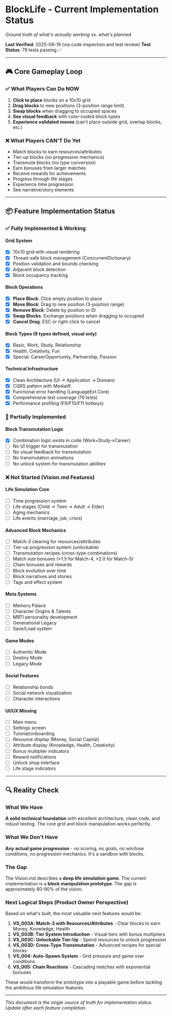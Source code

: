 # BlockLife - Current Implementation Status

*Ground truth of what's actually working vs. what's planned*

**Last Verified**: 2025-08-19 (via code inspection and test review)
**Test Status**: 79 tests passing ✅

---

## 🎮 Core Gameplay Loop

### ✅ What Players Can Do NOW
1. **Click to place** blocks on a 10x10 grid
2. **Drag blocks** to new positions (3-position range limit)
3. **Swap blocks** when dragging to occupied spaces
4. **See visual feedback** with color-coded block types
5. **Experience validated moves** (can't place outside grid, overlap blocks, etc.)

### ❌ What Players CAN'T Do Yet
- Match blocks to earn resources/attributes
- Tier-up blocks (no progression mechanics)
- Transmute blocks (no type conversion)
- Earn bonuses from larger matches
- Receive rewards for achievements
- Progress through life stages
- Experience time progression
- See narrative/story elements

---

## 📦 Feature Implementation Status

### ✅ Fully Implemented & Working

#### Grid System
- [x] 10x10 grid with visual rendering
- [x] Thread-safe block management (ConcurrentDictionary)
- [x] Position validation and bounds checking
- [x] Adjacent block detection
- [x] Block occupancy tracking

#### Block Operations
- [x] **Place Block**: Click empty position to place
- [x] **Move Block**: Drag to new position (3-position range)
- [x] **Remove Block**: Delete by position or ID
- [x] **Swap Blocks**: Exchange positions when dragging to occupied
- [x] **Cancel Drag**: ESC or right-click to cancel

#### Block Types (9 types defined, visual only)
- [x] Basic, Work, Study, Relationship
- [x] Health, Creativity, Fun  
- [x] Special: CareerOpportunity, Partnership, Passion

#### Technical Infrastructure
- [x] Clean Architecture (UI → Application → Domain)
- [x] CQRS pattern with MediatR
- [x] Functional error handling (LanguageExt.Core)
- [x] Comprehensive test coverage (79 tests)
- [x] Performance profiling (F9/F10/F11 hotkeys)

### 🚧 Partially Implemented

#### Block Transmutation Logic
- [x] Combination logic exists in code (Work+Study→Career)
- [ ] No UI trigger for transmutation
- [ ] No visual feedback for transmutation
- [ ] No transmutation animations
- [ ] No unlock system for transmutation abilities

### ❌ Not Started (Vision.md Features)

#### Life Simulation Core
- [ ] Time progression system
- [ ] Life stages (Child → Teen → Adult → Elder)
- [ ] Aging mechanics
- [ ] Life events (marriage, job, crisis)

#### Advanced Block Mechanics  
- [ ] Match-3 clearing for resources/attributes
- [ ] Tier-up progression system (unlockable)
- [ ] Transmutation recipes (cross-type combinations)
- [ ] Match size bonuses (×1.5 for Match-4, ×2.0 for Match-5)
- [ ] Chain bonuses and rewards
- [ ] Block evolution over time
- [ ] Block narratives and stories
- [ ] Tags and effect system

#### Meta Systems
- [ ] Memory Palace
- [ ] Character Origins & Talents
- [ ] MBTI personality development
- [ ] Generational Legacy
- [ ] Save/Load system

#### Game Modes
- [ ] Authentic Mode
- [ ] Destiny Mode  
- [ ] Legacy Mode

#### Social Features
- [ ] Relationship bonds
- [ ] Social network visualization
- [ ] Character interactions

#### UI/UX Missing
- [ ] Main menu
- [ ] Settings screen
- [ ] Tutorial/onboarding
- [ ] Resource display (Money, Social Capital)
- [ ] Attribute display (Knowledge, Health, Creativity)
- [ ] Bonus multiplier indicators
- [ ] Reward notifications
- [ ] Unlock shop interface
- [ ] Life stage indicators

---

## 🔍 Reality Check

### What We Have
**A solid technical foundation** with excellent architecture, clean code, and robust testing. The core grid and block manipulation works perfectly.

### What We Don't Have  
**Any actual game progression** - no scoring, no goals, no win/lose conditions, no progression mechanics. It's a sandbox with blocks.

### The Gap
The Vision.md describes a **deep life simulation game**. The current implementation is a **block manipulation prototype**. The gap is approximately 80-90% of the vision.

### Next Logical Steps (Product Owner Perspective)
Based on what's built, the most valuable next features would be:

1. **VS_003A: Match-3 with Resources/Attributes** - Clear blocks to earn Money, Knowledge, Health
2. **VS_003B: Tier System Introduction** - Visual tiers with bonus multipliers
3. **VS_003C: Unlockable Tier-Up** - Spend resources to unlock progression
4. **VS_003D: Cross-Type Transmutation** - Advanced recipes for special blocks
5. **VS_004: Auto-Spawn System** - Grid pressure and game over conditions
6. **VS_005: Chain Reactions** - Cascading matches with exponential bonuses

These would transform the prototype into a playable game before tackling the ambitious life simulation features.

---

*This document is the single source of truth for implementation status. Update after each feature completion.*